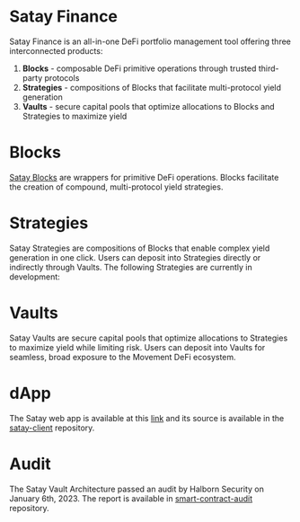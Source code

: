 # Satay Finance

Satay Finance is an all-in-one DeFi portfolio management tool offering three interconnected products:

1. **Blocks** - composable DeFi primitive operations through trusted third-party protocols
2. **Strategies** - compositions of Blocks that facilitate multi-protocol yield generation
3. **Vaults** - secure capital pools that optimize allocations to Blocks and Strategies to maximize yield

# Blocks

[Satay Blocks](https://github.com/satay-protocol/satay-blocks) are wrappers for primitive DeFi operations. Blocks facilitate the creation of compound, multi-protocol yield strategies.

# Strategies

Satay Strategies are compositions of Blocks that enable complex yield generation in one click. Users can deposit into Strategies directly or indirectly through Vaults. The following Strategies are currently in development:

# Vaults

Satay Vaults are secure capital pools that optimize allocations to Strategies to maximize yield while limiting risk. Users can deposit into Vaults for seamless, broad exposure to the Movement DeFi ecosystem. 

# dApp

The Satay web app is available at this [link](https://app.satay.finance/) and its source is available in the [satay-client](https://github.com/satay-protocol/satay-client) repository.

# Audit

The Satay Vault Architecture passed an audit by Halborn Security on January 6th, 2023. The report is available in [smart-contract-audit](https://github.com/satay-protocol/smart-contract-audit) repository.
